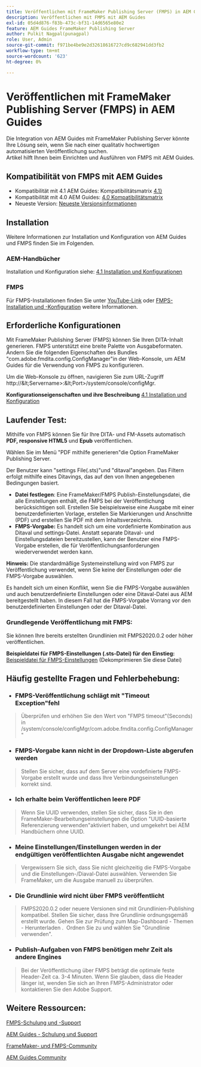 ```yaml
---
title: Veröffentlichen mit FrameMaker Publishing Server (FMPS) in AEM Guides
description: Veröffentlichen mit FMPS mit AEM Guides
exl-id: 05d4d876-f83b-473c-bf31-14d6565e80e2
feature: AEM Guides FrameMaker Publishing Server
author: Pulkit Nagpal(punagpal)
role: User, Admin
source-git-commit: f971be4be9e2d32618616727cd9c682941dd3fb2
workflow-type: tm+mt
source-wordcount: '623'
ht-degree: 0%

---
```


# Veröffentlichen mit FrameMaker Publishing Server (FMPS) in AEM Guides

Die Integration von AEM Guides mit FrameMaker Publishing Server könnte Ihre Lösung sein, wenn Sie nach einer qualitativ hochwertigen automatisierten Veröffentlichung suchen.\
Artikel hilft Ihnen beim Einrichten und Ausführen von FMPS mit AEM Guides.

## Kompatibilität von FMPS mit AEM Guides

- Kompatibilität mit 4.1 AEM Guides: Kompatibilitätsmatrix [4.1}](https://experienceleague.adobe.com/docs/experience-manager-guides-learn/tutorials/release-info/release-notes/on-prem-release-notes/release-notes-4.1.html?lang=en/#compatibility-matrix)
- Kompatibilität mit 4.0 AEM Guides: [4.0 Kompatibilitätsmatrix](https://helpx.adobe.com/xml-documentation-for-experience-manager/release-note/release-notes-xml-documentation-solution-4-0.html/#Compatibility%20matrix)
- Neueste Version: [Neueste Versionsinformationen](https://experienceleague.adobe.com/docs/experience-manager-guides-learn/tutorials/release-info/latest-release-info.html?lang=en)

## Installation

Weitere Informationen zur Installation und Konfiguration von AEM Guides und FMPS finden Sie im Folgenden.

### AEM-Handbücher

Installation und Konfiguration siehe: [4.1 Installation und Konfigurationen](https://helpx.adobe.com/content/dam/help/en/xml-documentation-solution/4-1-2/Adobe-Experience-Manager-Guides_Installation-Configuration-Guide_EN.pdf)

### FMPS

Für FMPS-Installationen finden Sie unter [YouTube-Link](https://www.youtube.com/watch?v=2deelyM5VA8&amp;t) oder [FMPS-Installation und -Konfiguration](https://help.adobe.com/en_US/framemaker/server/index.html#t=fmps-user-guide%2Finstall_config_fmps.html%23install_config_fmps&amp;rhtocid=_2) weitere Informationen.

## Erforderliche Konfigurationen

Mit FrameMaker Publishing Server (FMPS) können Sie Ihren DITA-Inhalt generieren. FMPS unterstützt eine breite Palette von Ausgabeformaten. Ändern Sie die folgenden Eigenschaften des Bundles &quot;com.adobe.fmdita.config.ConfigManager&quot;in der Web-Konsole, um AEM Guides für die Verwendung von FMPS zu konfigurieren.

Um die Web-Konsole zu öffnen, navigieren Sie zum URL-Zugriff http://\&lt;Servername\>:\&lt;Port\>/system/console/configMgr.

**Konfigurationseigenschaften und ihre Beschreibung** [4.1 Installation und Konfiguration](https://helpx.adobe.com/content/dam/help/en/xml-documentation-solution/4-1-2/Adobe-Experience-Manager-Guides_Installation-Configuration-Guide_EN.pdf#page=89)

## Laufender Test:

Mithilfe von FMPS können Sie für Ihre DITA- und FM-Assets automatisch **PDF, responsive HTML5** und **Epub** veröffentlichen.

Wählen Sie im Menü &quot;PDF mithilfe generieren&quot;die Option FrameMaker Publishing Server.

Der Benutzer kann &quot;settings File(.sts)&quot;und &quot;ditaval&quot;angeben. Das Filtern erfolgt mithilfe eines Ditavings, das auf den von Ihnen angegebenen Bedingungen basiert.

- **Datei festlegen**: Eine FrameMaker/FMPS Publish-Einstellungsdatei, die alle Einstellungen enthält, die FMPS bei der Veröffentlichung berücksichtigen soll. Erstellen Sie beispielsweise eine Ausgabe mit einer benutzerdefinierten Vorlage, erstellen Sie Markierungen und Anschnitte (PDF) und erstellen Sie PDF mit dem Inhaltsverzeichnis.
- **FMPS-Vorgabe:** Es handelt sich um eine vordefinierte Kombination aus Ditaval und settings-Datei. Anstatt separate Ditaval- und Einstellungsdateien bereitzustellen, kann der Benutzer eine FMPS-Vorgabe erstellen, die für Veröffentlichungsanforderungen wiederverwendet werden kann.

**Hinweis:** Die standardmäßige Systemeinstellung wird von FMPS zur Veröffentlichung verwendet, wenn Sie keine der Einstellungen oder die FMPS-Vorgabe auswählen.

Es handelt sich um einen Konflikt, wenn Sie die FMPS-Vorgabe auswählen und auch benutzerdefinierte Einstellungen oder eine Ditaval-Datei aus AEM bereitgestellt haben. In diesem Fall hat die FMPS-Vorgabe Vorrang vor den benutzerdefinierten Einstellungen oder der Ditaval-Datei.

### Grundlegende Veröffentlichung mit FMPS:

Sie können Ihre bereits erstellten Grundlinien mit FMPS2020.0.2 oder höher veröffentlichen.

**Beispieldatei für FMPS-Einstellungen (.sts-Datei) für den Einstieg:** [Beispieldatei für FMPS-Einstellungen](https://acrobat.adobe.com/link/track?uri=urn:aaid:scds:US:ef750752-7a7e-4e51-923e-6b7d9861ed54) (Dekomprimieren Sie diese Datei)

## Häufig gestellte Fragen und Fehlerbehebung:

- ### FMPS-Veröffentlichung schlägt mit &quot;Timeout Exception&quot;fehl

>Überprüfen und erhöhen Sie den Wert von &quot;FMPS timeout&quot;(Seconds) in /system/console/configMgr/com.adobe.fmdita.config.ConfigManager&quot;

- ### FMPS-Vorgabe kann nicht in der Dropdown-Liste abgerufen werden

>Stellen Sie sicher, dass auf dem Server eine vordefinierte FMPS-Vorgabe erstellt wurde und dass Ihre Verbindungseinstellungen korrekt sind.

- ### Ich erhalte beim Veröffentlichen leere PDF

>Wenn Sie UUID verwenden, stellen Sie sicher, dass Sie in den FrameMaker-Bearbeitungseinstellungen die Option &quot;UUID-basierte Referenzierung verwenden&quot;aktiviert haben, und umgekehrt bei AEM Handbüchern ohne UUID.

- ### Meine Einstellungen/Einstellungen werden in der endgültigen veröffentlichten Ausgabe nicht angewendet

>Vergewissern Sie sich, dass Sie nicht gleichzeitig die FMPS-Vorgabe und die Einstellungen-/Diaval-Datei auswählen. Verwenden Sie FrameMaker, um die Ausgabe manuell zu überprüfen.

- ### Die Grundlinie wird nicht über FMPS veröffentlicht

>FMPS2020.0.2 oder neuere Versionen sind mit Grundlinien-Publishing kompatibel.
>Stellen Sie sicher, dass Ihre Grundlinie ordnungsgemäß erstellt wurde. Gehen Sie zur Prüfung zum Map-Dashboard - Themen - Herunterladen .  Ordnen Sie zu und wählen Sie &quot;Grundlinie verwenden&quot;.
- ### Publish-Aufgaben von FMPS benötigen mehr Zeit als andere Engines

>Bei der Veröffentlichung über FMPS beträgt die optimale feste Header-Zeit ca. 3-4 Minuten. Wenn Sie glauben, dass die Header länger ist, wenden Sie sich an Ihren FMPS-Administrator oder kontaktieren Sie den Adobe Support.

## Weitere Ressourcen:

[FMPS-Schulung und -Support](https://helpx.adobe.com/support/framemaker-publishing-server.html)

[AEM Guides - Schulung und Support](https://helpx.adobe.com/in/support/xml-documentation-for-experience-manager.html)

[FrameMaker- und FMPS-Community](https://community.adobe.com/t5/framemaker/ct-p/ct-framemaker?page=1&amp;sort=latest_replies&amp;lang=all&amp;tabid=all)

[AEM Guides Community](https://experienceleaguecommunities.adobe.com/t5/experience-manager-guides/ct-p/aem-xml-documentation)
